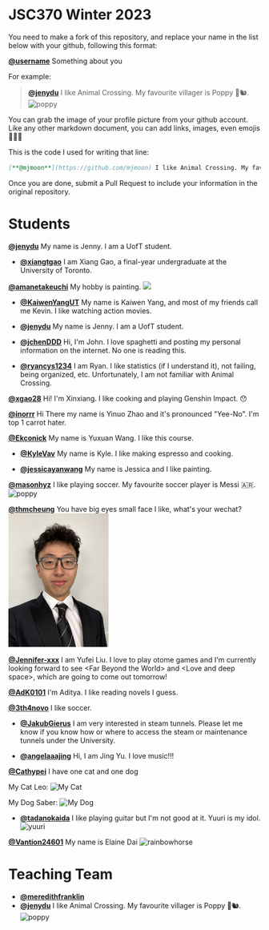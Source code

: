 # JSC370 Winter 2023

You need to make a fork of this repository, and replace your name in the list below with your github, following this format:

[**@username**]() Something about you

For example:

> [**@jenydu**](https://github.com/jenydu) I like Animal Crossing. My favourite villager is Poppy 🍂🐿️. <img src="https://preview.redd.it/f79f0cv1o7j51.jpg?auto=webp&s=1e572edf80d0eba0c35c77c3c81231d9e626d366" alt="poppy" width="200px">


You can grab the image of your profile picture from your github account. Like any other markdown document, you can add links, images, even emojis 🍋🍰🐸

This is the code I used for writing that line:

```md
[**@mjmoon**](https://github.com/mjmoon) I like Animal Crossing. My favourite villager is Poppy 🍂🐿️. <img src="https://preview.redd.it/f79f0cv1o7j51.jpg?auto=webp&s=1e572edf80d0eba0c35c77c3c81231d9e626d366" alt="poppy" width="200px">
```

Once you are done, submit a Pull Request to include your information in the original repository.

# Students

[**@jenydu**](https://github.com/jenydu) My name is Jenny. I am a UofT student.


- [**@xiangtgao**](https://github.com/xiangtgao) I am Xiang Gao, a final-year undergraduate at the University of Toronto.


[**@amanetakeuchi**](https://github.com/amanetakeuchi) My hobby is painting. <img src="https://www.pictoclub.com/wp-content/uploads/2021/09/painting-brushes-scaled.jpg">

- [**@KaiwenYangUT**](https://github.com/KaiwenYangUT) My name is Kaiwen Yang, and most of my friends call me Kevin. I like 
watching action movies. 

- [**@jenydu**](https://github.com/jenydu) My name is Jenny. I am a UofT student.

- [**@jchenDDD**](https://github.com/jchenDDD) Hi, I'm John. I love spaghetti and posting my personal information on the internet. No one is reading this.


- [**@ryancys1234**](https://github.com/ryancys1234) I am Ryan. I like statistics (if I understand it), not failing, being organized, etc. Unfortunately, I am not familiar with Animal Crossing.


[**@xgao28**](https://github.com/xgao28) Hi! I'm Xinxiang. I like cooking and playing Genshin Impact. 😯

[**@inorrr**](https://github.com/inorrr) Hi There my name is Yinuo Zhao and it's pronounced "Yee-No". I'm top 1 carrot hater.

[**@Ekconick**](https://github.com/Ekconick) My name is Yuxuan Wang. I like this course.



- [**@KyleVav**](https://github.com/KyleVav) My name is Kyle. I like making espresso and cooking.

- [**@jessicayanwang**](https://github.com/jessicayanwang/) My name is Jessica and I like painting.


[**@masonhyz**](https://github.com/masonhyz) I like playing soccer. My favourite soccer player is Messi 🇦🇷. <img src="https://www.si.com/.image/c_limit%2Ccs_srgb%2Cq_auto:good%2Cw_641/MTY4MTAyNTc1MDYwMzYyNTEz/1992-94-lionel-messi-childhoodjpg.webp" alt="poppy" width="200px">


[**@thmcheung**]() You have big eyes small face I like, what's your wechat? <img src="/myself.jpg" alt="marcus" width ="200px">

[**@Jennifer-xxx**](https://github.com/Jennifer-xxx) I am Yufei Liu. I love to play otome games and I'm currently looking forward to see \<Far Beyond the World> and <Love and deep space\>, which are going to come out tomorrow!

[**@AdK0101**](https://github.com/AdK0101/) I'm Aditya. I like reading novels I guess. 

[**@3th4novo**]() I like soccer.

- [**@JakubGierus**](https://github.com/jakub-gierus) I am very interested in steam tunnels. Please let me know if you know how or where to access the steam or maintenance tunnels under the University.


- [**@angelaaajing**](https://github.com/angelaaajing) Hi, I am Jing Yu. I love music!!!

[**@Cathypei**]() I have one cat and one dog 

My Cat Leo:
<img src="https://github.com/Cathypei/JSC370/blob/main/IMG_9330.png" alt="My Cat" width="200" height="250">

My Dog Saber:
<img src="https://github.com/Cathypei/JSC370/blob/main/IMG_7259.png" alt="My Dog" width="200" height="250">

- [**@tadanokaida**](https://github.com/tadanokaida) I like playing guitar but I'm not good at it. Yuuri is my idol. <img src="https://kprofiles.com/wp-content/uploads/2022/12/yuuri-billboard-japan-2022-billboard-1548-900x595.webp" alt="yuuri" width="200px">



[**@Vantion24601**](https://github.com/Vantion24601) My name is Elaine Dai <img src="https://avatars.githubusercontent.com/u/56313368?s=400&u=10633cd261385e72836b83ae6e712a33e939b02b&v=4" alt="rainbowhorse" width="200px">


# Teaching Team

- [**@meredithfranklin**](https://github.com/meredithfranklin)
- [**@jenydu**](https://github.com/jenydu) I like Animal Crossing. My favourite villager is Poppy 🍂🐿️. <img src="https://preview.redd.it/f79f0cv1o7j51.jpg?auto=webp&s=1e572edf80d0eba0c35c77c3c81231d9e626d366" alt="poppy" width="200px">
